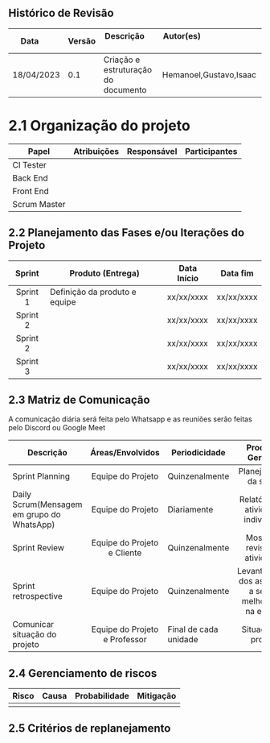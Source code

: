 ## Histórico de Revisão

| Data       | Versão | Descrição            | Autor(es)                                                   |
| ---------- | ------ | -------------------- | ------------------------------------------------------------ |
|18/04/2023 | 0.1| Criação e estruturação do documento| Hemanoel,Gustavo,Isaac|


# 2.1 Organização do projeto

| Papel         | Atribuições                                                  | Responsável        | Participantes                                                |
| ------------- | ------------------------------------------------------------ | ------------------ | ------------------------------------------------------------ |
| CI Tester |  | |   |
| Back End|  |  |    |
| Front End |                 |     |     |
| Scrum Master |  |  |  |

## 2.2 Planejamento das Fases e/ou Iterações do Projeto

| Sprint| Produto (Entrega) | Data Início | Data fim |
| :------: | ---------------- | ----------- | -------- |
| Sprint 1 | Definição da produto e equipe |xx/xx/xxxx|xx/xx/xxxx|
| Sprint 2 |  |xx/xx/xxxx|xx/xx/xxxx|
| Sprint 2 |  |xx/xx/xxxx|xx/xx/xxxx|
| Sprint 3 |  |xx/xx/xxxx|xx/xx/xxxx|


## 2.3 Matriz de Comunicação 

A comunicação diária será feita pelo Whatsapp e as reuniões serão feitas pelo Discord ou Google Meet

| Descrição   | Áreas/Envolvidos | Periodicidade | Produtos Gerados
| ------------- |:-------------:| ------------- |:-------------:|
| Sprint Planning     | Equipe do Projeto     | Quinzenalmente      | Planejamento da sprint     |
| Daily Scrum(Mensagem em grupo do WhatsApp)    | Equipe do Projeto     | Diariamente      | Relatório das atividades individuais      |
| Sprint Review      | Equipe do Projeto e Cliente    | Quinzenalmente       | Mostrar e revisar as atividades     |
| Sprint retrospective      | Equipe do Projeto     | Quinzenalmente       | Levantamento dos aspectos a serem melhorados na equipe     |
| Comunicar situação do projeto      | Equipe do Projeto e Professor| Final de cada unidade| Situação do projeto    |


## 2.4 Gerenciamento de riscos


| Risco | Causa | Probabilidade | Mitigação |
| --------- | --------------- | :-------------: | ---------------- |
| | |  |



## 2.5 Critérios de replanejamento





